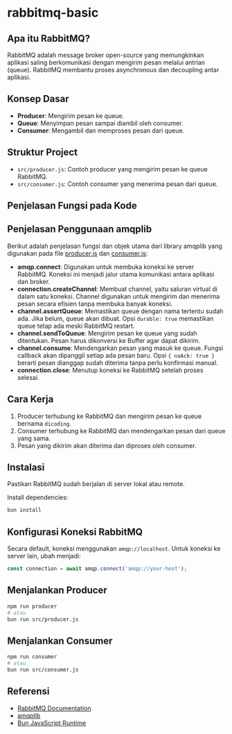# rabbitmq-basic

## Apa itu RabbitMQ?
RabbitMQ adalah message broker open-source yang memungkinkan aplikasi saling berkomunikasi dengan mengirim pesan melalui antrian (queue). RabbitMQ membantu proses asynchronous dan decoupling antar aplikasi.

## Konsep Dasar
- **Producer**: Mengirim pesan ke queue.
- **Queue**: Menyimpan pesan sampai diambil oleh consumer.
- **Consumer**: Mengambil dan memproses pesan dari queue.

## Struktur Project
- `src/producer.js`: Contoh producer yang mengirim pesan ke queue RabbitMQ.
- `src/consumer.js`: Contoh consumer yang menerima pesan dari queue.

## Penjelasan Fungsi pada Kode


## Penjelasan Penggunaan amqplib

Berikut adalah penjelasan fungsi dan objek utama dari library amqplib yang digunakan pada file [producer.js](./src/producer.js) dan [consumer.js](./src/consumer.js):

- **amqp.connect**: Digunakan untuk membuka koneksi ke server RabbitMQ. Koneksi ini menjadi jalur utama komunikasi antara aplikasi dan broker.
- **connection.createChannel**: Membuat channel, yaitu saluran virtual di dalam satu koneksi. Channel digunakan untuk mengirim dan menerima pesan secara efisien tanpa membuka banyak koneksi.
- **channel.assertQueue**: Memastikan queue dengan nama tertentu sudah ada. Jika belum, queue akan dibuat. Opsi `durable: true` memastikan queue tetap ada meski RabbitMQ restart.
- **channel.sendToQueue**: Mengirim pesan ke queue yang sudah ditentukan. Pesan harus dikonversi ke Buffer agar dapat dikirim.
- **channel.consume**: Mendengarkan pesan yang masuk ke queue. Fungsi callback akan dipanggil setiap ada pesan baru. Opsi `{ noAck: true }` berarti pesan dianggap sudah diterima tanpa perlu konfirmasi manual.
- **connection.close**: Menutup koneksi ke RabbitMQ setelah proses selesai.

## Cara Kerja
1. Producer terhubung ke RabbitMQ dan mengirim pesan ke queue bernama `dicoding`.
2. Consumer terhubung ke RabbitMQ dan mendengarkan pesan dari queue yang sama.
3. Pesan yang dikirim akan diterima dan diproses oleh consumer.

## Instalasi
Pastikan RabbitMQ sudah berjalan di server lokal atau remote.

Install dependencies:
```bash
bun install
```

## Konfigurasi Koneksi RabbitMQ
Secara default, koneksi menggunakan `amqp://localhost`. Untuk koneksi ke server lain, ubah menjadi:
```js
const connection = await amqp.connect('amqp://your-host');
```

## Menjalankan Producer
```bash
npm run producer
# atau
bun run src/producer.js
```

## Menjalankan Consumer
```bash
npm run consumer
# atau
bun run src/consumer.js
```

## Referensi
- [RabbitMQ Documentation](https://www.rabbitmq.com/documentation.html)
- [amqplib](https://www.npmjs.com/package/amqplib)
- [Bun JavaScript Runtime](https://bun.sh)
